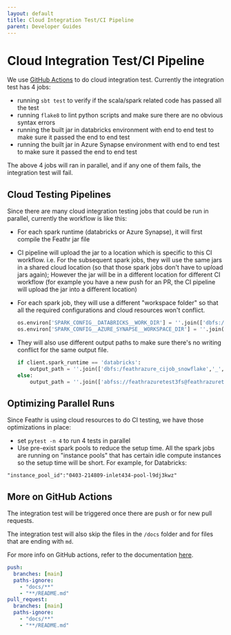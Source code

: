 ```yaml
---
layout: default
title: Cloud Integration Test/CI Pipeline
parent: Developer Guides
---
```

# Cloud Integration Test/CI Pipeline

We use [GitHub Actions](https://github.com/feathr-ai/feathr/tree/main/.github/workflows) to do cloud integration test. Currently the integration test has 4 jobs:

- running `sbt test` to verify if the scala/spark related code has passed all the test
- running `flake8` to lint python scripts and make sure there are no obvious syntax errors
- running the built jar in databricks environment with end to end test to make sure it passed the end to end test
- running the built jar in Azure Synapse environment with end to end test to make sure it passed the end to end test

The above 4 jobs will ran in parallel, and if any one of them fails, the integration test will fail.

## Cloud Testing Pipelines

Since there are many cloud integration testing jobs that could be run in parallel, currently the workflow is like this:

- For each spark runtime (databricks or Azure Synapse), it will first compile the Feathr jar file
- CI pipeline will upload the jar to a location which is specific to this CI workflow. i.e. For the subsequent spark jobs, they will use the same jars in a shared cloud location (so that those spark jobs don't have to upload jars again); However the jar will be in a different location for different CI workflow (for example you have a new push for an PR, the CI pipeline will upload the jar into a different location)
- For each spark job, they will use a different "workspace folder" so that all the required configurations and cloud resources won't conflict. 
    ```python
    os.environ['SPARK_CONFIG__DATABRICKS__WORK_DIR'] = ''.join(['dbfs:/feathrazure_cijob','_', str(now.minute), '_', str(now.second), '_', str(now.microsecond)]) 
    os.environ['SPARK_CONFIG__AZURE_SYNAPSE__WORKSPACE_DIR'] = ''.join(['abfss://feathrazuretest3fs@feathrazuretest3storage.dfs.core.windows.net/feathr_github_ci','_', str(now.minute), '_', str(now.second) ,'_', str(now.microsecond)]) 
    ```
- They will also use different output paths to make sure there's no writing conflict for the same output file.


    ```python
    if client.spark_runtime == 'databricks':
        output_path = ''.join(['dbfs:/feathrazure_cijob_snowflake','_', str(now.minute), '_', str(now.second), ".avro"])
    else:
        output_path = ''.join(['abfss://feathrazuretest3fs@feathrazuretest3storage.dfs.core.windows.net/demo_data/snowflake_output','_', str(now.minute), '_', str(now.second), ".avro"])
    ```  

## Optimizing Parallel Runs

Since Feathr is using cloud resources to do CI testing, we have those optimizations in place:

- set `pytest -n 4` to run 4 tests in parallel
- Use pre-exist spark pools to reduce the setup time. All the spark jobs are running on "instance pools" that has certain idle compute instances so the setup time will be short. For example, for Databricks:

`"instance_pool_id":"0403-214809-inlet434-pool-l9dj3kwz"`


## More on GitHub Actions

The integration test will be triggered once there are push or for new pull requests.

The integration test will also skip the files in the `/docs` folder and for files that are ending with `md`.

For more info on GitHub actions, refer to the documentation [here](https://docs.github.com/en/actions/using-workflows/events-that-trigger-workflows).

```yaml
push:
  branches: [main]
  paths-ignore:
    - "docs/**"
    - "**/README.md"
pull_request:
  branches: [main]
  paths-ignore:
    - "docs/**"
    - "**/README.md"
```